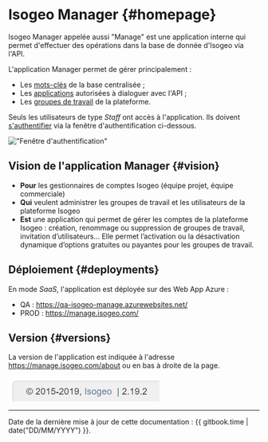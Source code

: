 # Isogeo Manager {#homepage}

Isogeo Manager appelée aussi "Manage" est une application interne qui permet d'effectuer des opérations dans la base de donnée d'Isogeo via l'API.

L'application Manager permet de gérer principalement :

* Les [mots-clés](/keywords/keywords.md) de la base centralisée ;
* Les [applications](/applications/list.md) autorisées à dialoguer avec l'API ;
* Les [groupes de travail](/groups/list.md) de la plateforme.

Seuls les utilisateurs de type *Staff* ont accès à l'application. Ils doivent [s'authentifier](https://id.api.isogeo.com/login?ReturnUrl=https%3A%2F%2Fid.api.isogeo.com%2Foauth%2Fauthorize%3Fresponse_type%3Dcode%26redirect_uri%3Dhttps%3A%252F%252Fmanage.isogeo.com%252Flogin%252Fcallback%26client_id%3Disogeo-manager) via la fenêtre d'authentification ci-dessous.

!["Fenêtre d'authentification"](/assets/authentication.png)

## Vision de l'application Manager  {#vision}

* **Pour** les gestionnaires de comptes Isogeo (équipe projet, équipe commerciale)
* **Qui** veulent administrer les groupes de travail et les utilisateurs de la plateforme Isogeo
* **Est** une application qui permet de gérer les comptes de la plateforme Isogeo : création, renommage ou suppression de groupes de travail, invitation d’utilisateurs... Elle permet l’activation ou la désactivation dynamique d’options gratuites ou payantes pour les groupes de travail.

## Déploiement {#deployments}

En mode *SaaS*, l'application est déployée sur des Web App Azure :

* QA : <https://qa-isogeo-manage.azurewebsites.net/>
* PROD : <https://manage.isogeo.com/>

## Version {#versions}

La version de l'application est indiquée à l'adresse <https://manage.isogeo.com/about> ou en bas à droite de la page.

!["Version de l'application"](assets/manager_version.png)

---

Date de la dernière mise à jour de cette documentation : {{ gitbook.time | date("DD/MM/YYYY") }}.
